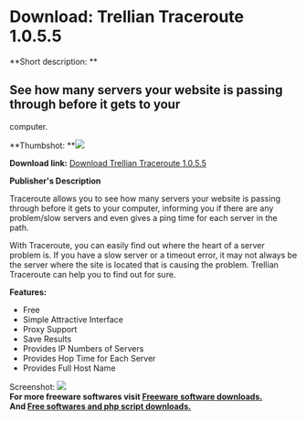 # Download: Trellian Traceroute 1.0.5.5

**Short description: **

## See how many servers your website is passing through before it gets to your
computer.

  
**Thumbshot: **![](http://www.freewarefiles.com/screenshot/trelliantraceroute_md.gif)   
  
**Download link:** [Download Trellian Traceroute 1.0.5.5](http://freesoftwares.boysofts.com/Trellian-Traceroute_program_20334.html)  
  

**Publisher's Description**  
  

Traceroute allows you to see how many servers your website is passing through
before it gets to your computer, informing you if there are any problem/slow
servers and even gives a ping time for each server in the path.

With Traceroute, you can easily find out where the heart of a server problem
is. If you have a slow server or a timeout error, it may not always be the
server where the site is located that is causing the problem. Trellian
Traceroute can help you to find out for sure.

**Features:**

  * Free 
  * Simple Attractive Interface 
  * Proxy Support 
  * Save Results 
  * Provides IP Numbers of Servers 
  * Provides Hop Time for Each Server 
  * Provides Full Host Name 

  
  
Screenshot:
![](http://www.freewarefiles.com/screenshot/trelliantraceroute.gif)  
**For more freeware softwares visit [Freeware software downloads.](http://freesoftwares.boysofts.com/)**   
**And [Free softwares and php script downloads.](http://www.boysofts.com/)**

